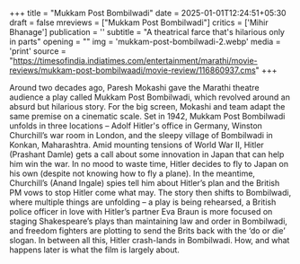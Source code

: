 +++
title = "Mukkam Post Bombilwadi"
date = 2025-01-01T12:24:51+05:30
draft = false
mreviews = ["Mukkam Post Bombilwadi"]
critics = ['Mihir Bhanage']
publication = ''
subtitle = "A theatrical farce that's hilarious only in parts"
opening = ""
img = 'mukkam-post-bombilwadi-2.webp'
media = 'print'
source = "https://timesofindia.indiatimes.com/entertainment/marathi/movie-reviews/mukkam-post-bombilwaadi/movie-review/116860937.cms"
+++

Around two decades ago, Paresh Mokashi gave the Marathi theatre audience a play called Mukkam Post Bombilwadi, which revolved around an absurd but hilarious story. For the big screen, Mokashi and team adapt the same premise on a cinematic scale. Set in 1942, Mukkam Post Bombilwadi unfolds in three locations – Adolf Hitler's office in Germany, Winston Churchill’s war room in London, and the sleepy village of Bombilwadi in Konkan, Maharashtra. Amid mounting tensions of World War II, Hitler (Prashant Damle) gets a call about some innovation in Japan that can help him win the war. In no mood to waste time, Hitler decides to fly to Japan on his own (despite not knowing how to fly a plane). In the meantime, Churchill’s (Anand Ingale) spies tell him about Hitler’s plan and the British PM vows to stop Hitler come what may. The story then shifts to Bombilwadi, where multiple things are unfolding – a play is being rehearsed, a British police officer in love with Hitler’s partner Eva Braun is more focused on staging Shakespeare’s plays than maintaining law and order in Bombilwadi, and freedom fighters are plotting to send the Brits back with the ‘do or die’ slogan. In between all this, Hitler crash-lands in Bombilwadi. How, and what happens later is what the film is largely about.
